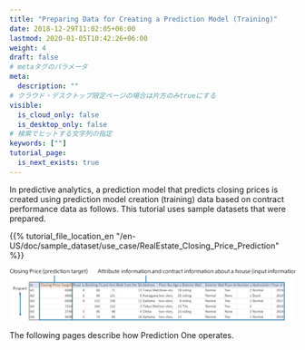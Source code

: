 ```yaml
---
title: "Preparing Data for Creating a Prediction Model (Training)"
date: 2018-12-29T11:02:05+06:00
lastmod: 2020-01-05T10:42:26+06:00
weight: 4
draft: false
# metaタグのパラメータ
meta:
  description: ""
# クラウド・デスクトップ限定ページの場合は片方のみtrueにする
visible:
  is_cloud_only: false
  is_desktop_only: false
# 検索でヒットする文字列の指定
keywords: [""]
tutorial_page:
  is_next_exists: true
---
```


In predictive analytics, a prediction model that predicts closing prices is created using prediction model creation (training) data based on contract performance data as follows.
This tutorial uses sample datasets that were prepared.

{{% tutorial_file_location_en "/en-US/doc/sample_dataset/use_case/RealEstate_Closing_Price_Prediction" %}}

![](../img_en/t_slide4.png)

The following pages describe how Prediction One operates.
